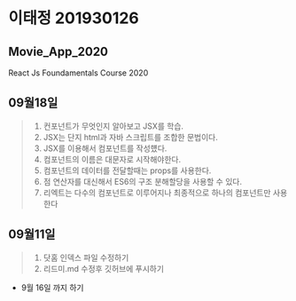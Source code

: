 # 이태정 201930126
## Movie_App_2020

React Js Foundamentals Course 2020

## 09월18일
>1. 컨포넌트가 무엇인지 알아보고 JSX를 학습.
>2. JSX는 단지 html과 자바 스크립트를 조합한 문법이다.
>3. JSX를 이용해서 컴포넌트를 작성헀다.
>4. 컴포넌트의 이름은 대문자로 시작해야한다.
>5. 컴포넌트의 데이터를 전달할때는 props를 사용한다.
>6. 점 연산자를 대신해서 ES6의 구조 분해할당을 사용할 수 있다.
>7. 리엑트는 다수의 컴포넌트로 이루어지나 최종적으로 하나의 컴포넌트만 사용한다


## 09월11일 
>1. 닷홈 인덱스 파일 수정하기
>2. 리드미.md 수정후 깃허브에 푸시하기
* 9월 16일 까지 하기 